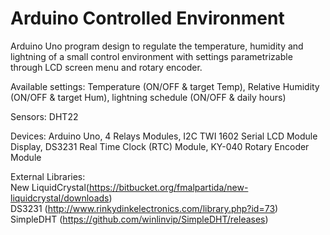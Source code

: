 # Arduino Controlled Environment
Arduino Uno program design to regulate the temperature, humidity and lightning of a small control environment with settings parametrizable through LCD screen menu and rotary encoder.  


Available settings: Temperature (ON/OFF & target Temp), Relative Humidity (ON/OFF & target Hum), lightning schedule (ON/OFF & daily hours)

Sensors: DHT22

Devices: Arduino Uno, 4 Relays Modules, I2C TWI 1602 Serial LCD Module Display, DS3231 Real Time Clock (RTC) Module, KY-040 Rotary Encoder Module

External Libraries:  
New LiquidCrystal(https://bitbucket.org/fmalpartida/new-liquidcrystal/downloads)  
DS3231 (http://www.rinkydinkelectronics.com/library.php?id=73)  
SimpleDHT (https://github.com/winlinvip/SimpleDHT/releases)
